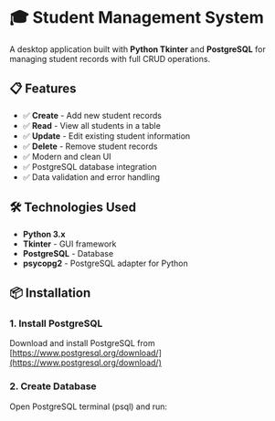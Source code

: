 # 🎓 Student Management System

A desktop application built with **Python Tkinter** and **PostgreSQL** for managing student records with full CRUD operations.

## 📋 Features

- ✅ **Create** - Add new student records
- ✅ **Read** - View all students in a table
- ✅ **Update** - Edit existing student information
- ✅ **Delete** - Remove student records
- ✅ Modern and clean UI
- ✅ PostgreSQL database integration
- ✅ Data validation and error handling

## 🛠️ Technologies Used

- **Python 3.x**
- **Tkinter** - GUI framework
- **PostgreSQL** - Database
- **psycopg2** - PostgreSQL adapter for Python

## 📦 Installation

### 1. Install PostgreSQL

Download and install PostgreSQL from [https://www.postgresql.org/download/](https://www.postgresql.org/download/)

### 2. Create Database

Open PostgreSQL terminal (psql) and run:

